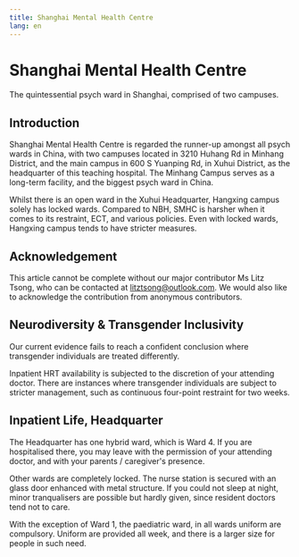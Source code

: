 ```yaml
---
title: Shanghai Mental Health Centre
lang: en
---
```


# Shanghai Mental Health Centre

The quintessential psych ward in Shanghai, comprised of two campuses.

## Introduction

Shanghai Mental Health Centre is regarded the runner-up amongst all psych wards in China, with two campuses located in 3210 Huhang Rd in Minhang District, and the main campus in 600 S Yuanping Rd, in Xuhui District, as the headquarter of this teaching hospital. The Minhang Campus serves as a long-term facility, and the biggest psych ward in China.

Whilst there is an open ward in the Xuhui Headquarter, Hangxing campus solely has locked wards. Compared to NBH, SMHC is harsher when it comes to its restraint, ECT, and various policies. Even with locked wards, Hangxing campus tends to have stricter measures.

## Acknowledgement

This article cannot be complete without our major contributor Ms Litz Tsong, who can be contacted at litztsong@outlook.com. We would also like to acknowledge the contribution from anonymous contributors.

## Neurodiversity & Transgender Inclusivity

Our current evidence fails to reach a confident conclusion where transgender individuals are treated differently. 

Inpatient HRT availability is subjected to the discretion of your attending doctor. There are instances where transgender individuals are subject to stricter management, such as continuous four-point restraint for two weeks.

## Inpatient Life, Headquarter

The Headquarter has one hybrid ward, which is Ward 4. If you are hospitalised there, you may leave with the permission of your attending doctor, and with your parents / caregiver's presence.

Other wards are completely locked. The nurse station is secured with an glass door enhanced with metal structure. If you could not sleep at night, minor tranqualisers are possible but hardly given, since resident doctors tend not to care.

With the exception of Ward 1, the paediatric ward, in all wards uniform are compulsory. Uniform are provided all week, and there is a larger size for people in such need.

